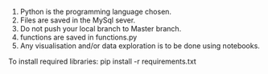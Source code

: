 1. Python is the programming language chosen.
2. Files are saved in the MySql sever.
3. Do not push your local branch to Master branch. 
4. functions are saved in functions.py
5. Any visualisation and/or data exploration is to be done using notebooks.

To install required libraries:
	 pip install -r requirements.txt
